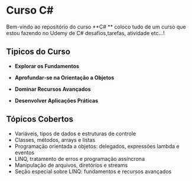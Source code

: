 # Curso C# 

Bem-vindo ao repositório do curso **C# **  coloco tudo de um curso que estou fazendo no Udemy de C# desafios,tarefas, atividade etc...! 

## Tipicos do Curso

- **Explorar os Fundamentos**

- **Aprofundar-se na Orientação a Objetos**

- **Dominar Recursos Avançados**

- **Desenvolver Aplicações Práticas**

## Tópicos Cobertos

- Variáveis, tipos de dados e estruturas de controle
- Classes, métodos, arrays e listas
- Programação orientada a objetos: delegados, expressões lambda e eventos
- LINQ, tratamento de erros e programação assíncrona
- Manipulação de arquivos, diretórios e streams
- Seção especial sobre LINQ: fundamentos e recursos avançados

